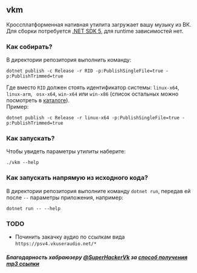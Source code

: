 ## vkm

Кроссплатформенная нативная утилита загружает вашу музыку из ВК. Для сборки потребуется [.NET SDK 5](https://dot.net),
для runtime зависимостей нет.

### Как собирать?

В директории репозитория выполнить команду:

```
dotnet publish -c Release -r RID -p:PublishSingleFile=true -p:PublishTrimmed=true
```

Где вместо `RID` должен стоять идентификатор системы: `linux-x64`, `linux-arm`, ` osx-x64`, `win-x64` или `win-x86`
(список остальных можно посмотреть в [каталоге](https://docs.microsoft.com/en-us/dotnet/core/rid-catalog)).  
Пример:

```
dotnet publish -c Release -r linux-x64 -p:PublishSingleFile=true -p:PublishTrimmed=true
```

### Как запускать?

Чтобы увидеть параметры утилиты наберите:

```
./vkm --help
```

### Как запускать напрямую из исходного кода?

В директории репозитория выполните команду `dotnet run`, передав ей после `--` параметры приложения, например:

```
dotnet run -- --help
```

### TODO

* Починить закачку аудио по ссылкам вида `https://psv4.vkuseraudio.net/*`

##### Благодарность хабраюзеру [@SuperHackerVk](https://habr.com/ru/users/superhackervk) за [способ получения mp3 ссылки](https://habr.com/ru/post/519302/)



